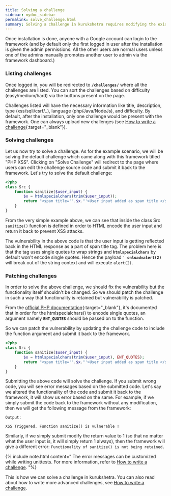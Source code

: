 ```yaml
---
title: Solving a challenge
sidebar: mydoc_sidebar
permalink: solve_challenge.html
summary: Solving a challenge in kurukshetra requires modifying the existing piece of code to patch the vulnerability present in it without modifying its functionality i.e. once the patching is done, functionality should still be retained.
---
```


Once installation is done, anyone with a Google account can login to the framework (and by default only the first logged in user after the installation is given the admin permissions. All the other users are normal users unless one of the admins manually promotes another user to admin via the framework dashboard.)

### Listing challenges

Once logged in, you will be redirected to **`/challenges/`** where all the challenges are listed. You can sort the challenges based on difficulty (easy/medium/hard) via the buttons present on the page.

Challenges listed will have the necessary information like title, description, type (xss/sqli/csrf/..), language (php/Java/NodeJs), and difficulty. By default, after the installation, only one challenge would be present with the framework. One can always upload new challenges (see [How to write a challenge](/write_challenge.html){:target="_blank"}).

### Solving challenges

Let us now try to solve a challenge. As for the example scenario, we will be solving the default challenge which came along with this framework titled "PHP XSS". Clicking on "Solve Challenge" will redirect to the page where users can edit the challenge source code and submit it back to the framework. Let's try to solve the default challenge:

```php
<?php
class Src {
    function sanitize($user_input) {
        $x = htmlspecialchars(trim($user_input));
        return "<span title='".$x."'>User input added as span title </span>";
    }
}
```

From the very simple example above, we can see that inside the class Src `sanitize()` function is defined in order to HTML encode the user input and return it back to prevent XSS attacks.

The vulnerability in the above code is that the user input is getting reflected back in the HTML response as a part of span title tag. The problem here is that the tag uses single quotes to wrap strings and **`htmlspecialchars`** by default won't encode single quotes. Hence the payload **`' onload=alert(2)`** will break out of the string context and will execute `alert(2)`.


### Patching challenges

In order to solve the above challenge, we should fix the vulnerability but the functionality itself shouldn't be changed. So we should patch the challenge in such a way that functionality is retained but vulnerability is patched.

From the [official PHP documentation](http://php.net/manual/en/function.htmlspecialchars.php){:target="_blank"}, it's documented that in order for the htmlspecialchars() to encode single quotes, an argument namely **`ENT_QUOTES`** should be passed on to the function.

So we can patch the vulnerability by updating the challenge code to include the function argument and submit it back to the framework.

```php
<?php
class Src {
    function sanitize($user_input) {
        $x = htmlspecialchars(trim($user_input), ENT_QUOTES);
        return "<span title='".$x."'>User input added as span title </span>";
    }
}
```

Submitting the above code will solve the challenge. If you submit wrong code, you will see error messages based on the submitted code. Let's say we altered the functionality of the code and submit it back to the framework, it will show us error based on the same. For example, if we simply submit the code back to the framework without any modification, then we will get the following message from the framework:


```
Output:

XSS Triggered. Function sanitize() is vulnerable !
```

Similarly, if we simply submit modify the return value to 1 (so that no matter what the user input is, it will simply return 1 always), then the framework will give a different error: `Functionality of sanitize() is not being retained.`

{% include note.html content="
The error messages can be customized while writing unittests. For more information, refer to [How to write a challenge](/write_challenge.html).
"%}

This is how we can solve a challenge in kurukshetra. You can also read about how to write more advanced challenges, see [How to write a challenge](/write_challenge.html).
